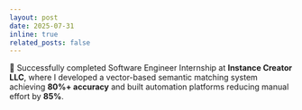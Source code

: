 ```yaml
---
layout: post
date: 2025-07-31
inline: true
related_posts: false
---
```


💼 Successfully completed Software Engineer Internship at **Instance Creator LLC**, where I developed a vector-based semantic matching system achieving **80%+ accuracy** and built automation platforms reducing manual effort by **85%**.